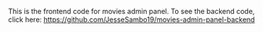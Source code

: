 This is the frontend code for movies admin panel. To see the backend code, click here: https://github.com/JesseSambo19/movies-admin-panel-backend
